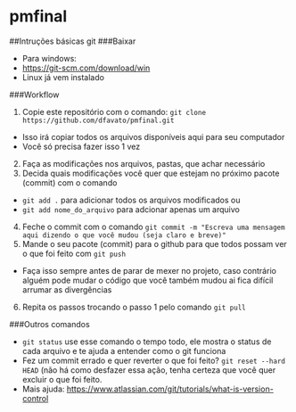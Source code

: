 # pmfinal

##Intruções básicas git
###Baixar
- Para windows:
 - https://git-scm.com/download/win
- Linux já vem instalado

###Workflow
1. Copie este repositório com o comando: `git clone https://github.com/dfavato/pmfinal.git`
 - Isso irá copiar todos os arquivos disponíveis aqui para seu computador
 - Você só precisa fazer isso 1 vez
2. Faça as modificações nos arquivos, pastas, que achar necessário
3. Decida quais modificações você quer que estejam no próximo pacote (commit) com o comando
 - `git add .` para adicionar todos os arquivos modificados ou
 - `git add nome_do_arquivo` para adcionar apenas um arquivo
4. Feche o commit com o comando `git commit -m "Escreva uma mensagem aqui dizendo o que você mudou (seja claro e breve)"`
5. Mande o seu pacote (commit) para o github para que todos possam ver o que foi feito com `git push`
 - Faça isso sempre antes de parar de mexer no projeto, caso contrário alguém pode mudar o código que você também mudou ai fica difícil arrumar as divergências
6. Repita os passos trocando o passo 1 pelo comando `git pull`

###Outros comandos
- `git status` use esse comando o tempo todo, ele mostra o status de cada arquivo e te ajuda a entender como o git funciona
- Fez um commit errado e quer reverter o que foi feito? `git reset --hard HEAD` (não há como desfazer essa ação, tenha certeza que você quer excluir o que foi feito.
- Mais ajuda: https://www.atlassian.com/git/tutorials/what-is-version-control

